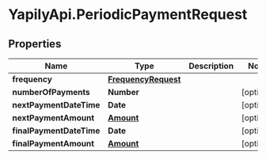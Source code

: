 # YapilyApi.PeriodicPaymentRequest

## Properties

Name | Type | Description | Notes
------------ | ------------- | ------------- | -------------
**frequency** | [**FrequencyRequest**](FrequencyRequest.md) |  | 
**numberOfPayments** | **Number** |  | [optional] 
**nextPaymentDateTime** | **Date** |  | [optional] 
**nextPaymentAmount** | [**Amount**](Amount.md) |  | [optional] 
**finalPaymentDateTime** | **Date** |  | [optional] 
**finalPaymentAmount** | [**Amount**](Amount.md) |  | [optional] 



